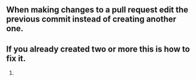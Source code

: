 ## When making changes to a pull request edit the previous commit instead of creating another one.
## If you already created two or more this is how to fix it. 

1. 
